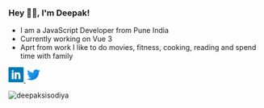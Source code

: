 ### Hey 👋🏽, I'm Deepak!

- I am a JavaScript Developer from Pune India
- Currently working on Vue 3
- Aprt from work I like to do movies, fitness, cooking, reading and spend time with family

<p>
  <a href="https://www.linkedin.com/in/deepaksisodiya/" target="new"><img height="30" src="https://github.com/deepaksisodiya/deepaksisodiya/blob/master/linkedin.png?raw=true">
  </a>
  <a href="https://twitter.com/deepaksisodiya" target="new"><img height="30" src="https://github.com/deepaksisodiya/deepaksisodiya/blob/master/icons8-twitter-48.png?raw=true">
  </a>
</p>

<img src="https://github-readme-stats.vercel.app/api?username=deepaksisodiya&show_icons=true" alt="deepaksisodiya" />
